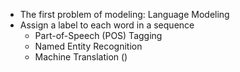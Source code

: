 - The first problem of modeling: Language Modeling
- Assign a label to each word in a sequence
	- Part-of-Speech (POS) Tagging
	- Named Entity Recognition
	- Machine Translation ()